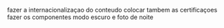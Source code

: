 fazer a internacionalizaçao do conteudo
colocar tambem as certificaçoes
fazer os componentes
modo escuro e foto de noite
